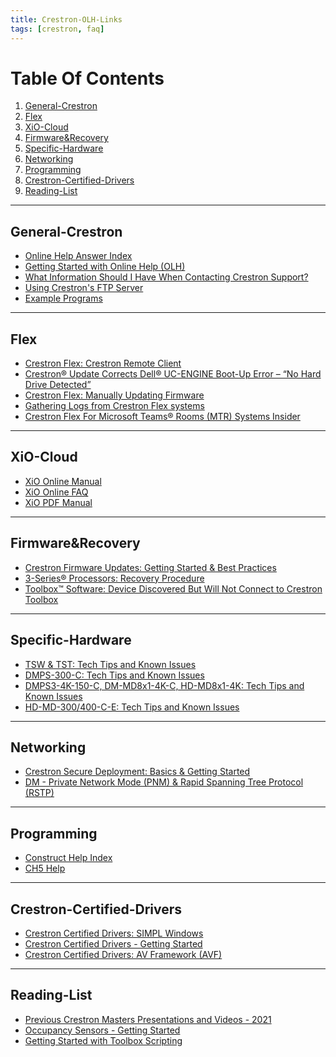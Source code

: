 ```yaml
---
title: Crestron-OLH-Links
tags: [crestron, faq]
---
```


# Table Of Contents
1. [General-Crestron](#General-Crestron)
2. [Flex](#Flex)
3. [XiO-Cloud](#XiO-Cloud)
4. [Firmware&Recovery](#Firmware&Recovery)
5. [Specific-Hardware](#Specific-Hardware)
6. [Networking](#Networking)
7. [Programming](#Programming)
8. [Crestron-Certified-Drivers](#Crestron-Certified-Drivers)
9. [Reading-List](#Reading-List)
---

## General-Crestron
- [Online Help Answer Index](https://docs.crestron.com/en-us/9450/Content/Topics/Home.htm)
- [Getting Started with Online Help (OLH)](https://community.crestron.com/s/article/Getting-Started-with-Online-Help-OLH)
- [What Information Should I Have When Contacting Crestron Support?](https://community.crestron.com/s/article/id-5413)
- [Using Crestron's FTP Server](https://community.crestron.com/s/article/id-1001110)
- [Example Programs](https://www.crestron.com/Support/Search-Results?type=Example_Programs)

---
## Flex
- [Crestron Flex: Crestron Remote Client](https://community.crestron.com/s/article/id-1000725)
- [Crestron® Update Corrects Dell® UC-ENGINE Boot-Up Error – “No Hard Drive Detected”](https://community.crestron.com/s/article/id-1001835)
- [Crestron Flex: Manually Updating Firmware](https://community.crestron.com/s/article/id-1000862)
- [Gathering Logs from Crestron Flex systems](https://community.crestron.com/s/article/id-1000347)
- [Crestron Flex For Microsoft Teams® Rooms (MTR) Systems Insider](https://community.crestron.com/s/article/id-1000471)

---
## XiO-Cloud
- [XiO Online Manual]
- [XiO Online FAQ]
- [XiO PDF Manual]

[XiO Online Manual]: https://docs.crestron.com/en-us/8214/Content/Topics/Home.htm
[XiO Online FAQ]: https://docs.crestron.com/en-us/8214/Content/Topics/FAQs.htm
[XiO PDF Manual]: https://www.crestron.com/getmedia/5480b91a-51af-4db5-90b1-99d864c68b12/mg_ug_crestron_xio_cloud_service
[XiO Single Sign On blog article]: https://www.crestron.com/News/Blog/April-2020/SSO-for-XiO-Cloud-using-Azure-AD
[Crestron XiO Cloud® Platform: SSO SAML Integration / Configuration]: https://community.crestron.com/s/article/id-1000838
[Crestron XiO Cloud® Platform: Certified Third-Party Devices]: https://community.crestron.com/s/article/id-1001716
[Crestron XiO Cloud® Platform Service Status]: https://community.crestron.com/s/article/id-5894
[Crestron XiO Cloud® Platform: Room-based Pricing FAQ]: https://community.crestron.com/s/article/id-1000717
[Crestron XiO Cloud® Platform: Tenant ID]: https://community.crestron.com/s/article/id-1001130
[Crestron XiO Cloud® Platform: License Calculator]: https://community.crestron.com/s/article/id-1001165
[XiO Security Article]: https://community.crestron.com/s/article/id-1000076
[XiO Security Guide]: https://www.crestron.com/getmedia/7519fbb5-e58c-46c7-9ab5-549ac58b507b/mg_sr_xio-cloud-security

---
## Firmware&Recovery
- [Crestron Firmware Updates: Getting Started & Best Practices](https://community.crestron.com/s/article/id-1000265)
- [3-Series® Processors: Recovery Procedure](https://community.crestron.com/s/article/id-5153)
- [Toolbox™ Software: Device Discovered But Will Not Connect to Crestron Toolbox](https://community.crestron.com/s/article/id-5768)

---
## Specific-Hardware
- [TSW & TST: Tech Tips and Known Issues](https://community.crestron.com/s/article/id-5286)
- [DMPS-300-C: Tech Tips and Known Issues](https://community.crestron.com/s/article/id-5147)
- [DMPS3-4K-150-C, DM-MD8x1-4K-C, HD-MD8x1-4K: Tech Tips and Known Issues](https://community.crestron.com/s/article/id-516)
- [HD-MD-300/400-C-E: Tech Tips and Known Issues](https://community.crestron.com/s/article/id-5680)

---
## Networking
- [Crestron Secure Deployment: Basics & Getting Started](https://community.crestron.com/s/article/id-5571)
- [DM - Private Network Mode (PNM) & Rapid Spanning Tree Protocol (RSTP)](https://community.crestron.com/s/article/id-1000153)

---
## Programming
- [Construct Help Index](https://help.crestron.com/construct/Content/Topics/UI%20Editor/Overview.htm)
- [CH5 Help](https://sdkcon78221.crestron.com/sdk/Crestron_HTML5UI/Content/Topics/Home.htm)

---
## Crestron-Certified-Drivers
- [Crestron Certified Drivers: SIMPL Windows](https://community.crestron.com/s/article/id-1000527)
- [Crestron Certified Drivers - Getting Started](https://community.crestron.com/s/article/id-1000185)
- [Crestron Certified Drivers: AV Framework (AVF)](https://community.crestron.com/s/article/id-1000528)

---
## Reading-List
- [Previous Crestron Masters Presentations and Videos - 2021](https://community.crestron.com/s/article/Previous-Crestron-Masters-Presentations-and-Videos-2021)
- [Occupancy Sensors - Getting Started](https://community.crestron.com/s/article/id-1000184)
- [Getting Started with Toolbox Scripting](https://community.crestron.com/s/article/id-1000540)

